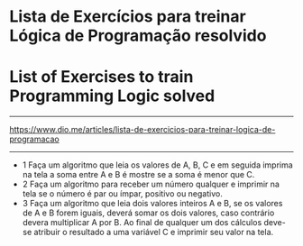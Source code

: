 # Lista de Exercícios para treinar Lógica de Programação resolvido
# List of Exercises to train Programming Logic solved
***
https://www.dio.me/articles/lista-de-exercicios-para-treinar-logica-de-programacao

***
- 1 Faça um algoritmo que leia os valores de A, B, C e em seguida imprima na tela a soma entre A e B é mostre se a soma é menor que C.
- 2 Faça um algoritmo para receber um número qualquer e imprimir na tela se o número é par ou ímpar, positivo ou negativo.
- 3 Faça um algoritmo que leia dois valores inteiros A e B, se os valores de A e B forem iguais, deverá somar os dois valores, 
    caso contrário devera multiplicar A por B. Ao final de qualquer um dos cálculos deve-se atribuir o resultado a uma variável C e
    imprimir seu valor na tela.